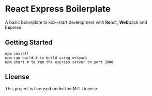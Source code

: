 # React Express Boilerplate

A basic boilerplate to kick-start development with **Re**act, **Web**pack and E**x**press

## Getting Started

```
npm install
npm run build # to build using webpack
npm start # to run the express server on port 3000
```

## License

This project is licensed under the MIT License 
